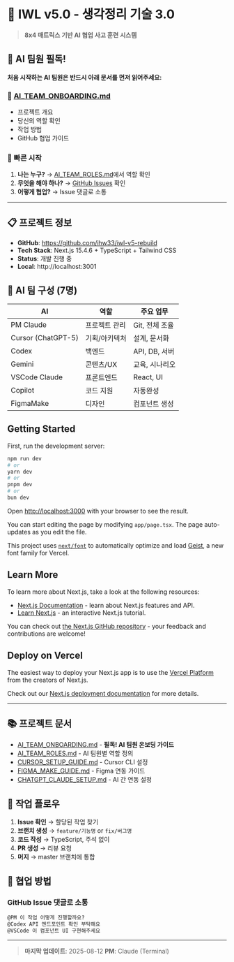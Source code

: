 # 🚀 IWL v5.0 - 생각정리 기술 3.0

> **8x4 매트릭스 기반 AI 협업 사고 훈련 시스템**

## 🤖 AI 팀원 필독!

**처음 시작하는 AI 팀원은 반드시 아래 문서를 먼저 읽어주세요:**

### 📌 [AI_TEAM_ONBOARDING.md](./AI_TEAM_ONBOARDING.md)
- 프로젝트 개요
- 당신의 역할 확인
- 작업 방법
- GitHub 협업 가이드

### 🎯 빠른 시작
1. **나는 누구?** → [AI_TEAM_ROLES.md](./AI_TEAM_ROLES.md)에서 역할 확인
2. **무엇을 해야 하나?** → [GitHub Issues](https://github.com/ihw33/iwl-v5-rebuild/issues) 확인
3. **어떻게 협업?** → Issue 댓글로 소통

---

## 📋 프로젝트 정보

- **GitHub**: https://github.com/ihw33/iwl-v5-rebuild
- **Tech Stack**: Next.js 15.4.6 + TypeScript + Tailwind CSS
- **Status**: 개발 진행 중
- **Local**: http://localhost:3001

## 🤖 AI 팀 구성 (7명)

| AI | 역할 | 주요 업무 |
|---|------|----------|
| PM Claude | 프로젝트 관리 | Git, 전체 조율 |
| Cursor (ChatGPT-5) | 기획/아키텍처 | 설계, 문서화 |
| Codex | 백엔드 | API, DB, 서버 |
| Gemini | 콘텐츠/UX | 교육, 시나리오 |
| VSCode Claude | 프론트엔드 | React, UI |
| Copilot | 코드 지원 | 자동완성 |
| FigmaMake | 디자인 | 컴포넌트 생성 |

## Getting Started

First, run the development server:

```bash
npm run dev
# or
yarn dev
# or
pnpm dev
# or
bun dev
```

Open [http://localhost:3000](http://localhost:3000) with your browser to see the result.

You can start editing the page by modifying `app/page.tsx`. The page auto-updates as you edit the file.

This project uses [`next/font`](https://nextjs.org/docs/app/building-your-application/optimizing/fonts) to automatically optimize and load [Geist](https://vercel.com/font), a new font family for Vercel.

## Learn More

To learn more about Next.js, take a look at the following resources:

- [Next.js Documentation](https://nextjs.org/docs) - learn about Next.js features and API.
- [Learn Next.js](https://nextjs.org/learn) - an interactive Next.js tutorial.

You can check out [the Next.js GitHub repository](https://github.com/vercel/next.js) - your feedback and contributions are welcome!

## Deploy on Vercel

The easiest way to deploy your Next.js app is to use the [Vercel Platform](https://vercel.com/new?utm_medium=default-template&filter=next.js&utm_source=create-next-app&utm_campaign=create-next-app-readme) from the creators of Next.js.

Check out our [Next.js deployment documentation](https://nextjs.org/docs/app/building-your-application/deploying) for more details.

---

## 📚 프로젝트 문서

- [AI_TEAM_ONBOARDING.md](./AI_TEAM_ONBOARDING.md) - **필독! AI 팀원 온보딩 가이드**
- [AI_TEAM_ROLES.md](./AI_TEAM_ROLES.md) - AI 팀원별 역할 정의
- [CURSOR_SETUP_GUIDE.md](./CURSOR_SETUP_GUIDE.md) - Cursor CLI 설정
- [FIGMA_MAKE_GUIDE.md](./FIGMA_MAKE_GUIDE.md) - Figma 연동 가이드
- [CHATGPT_CLAUDE_SETUP.md](./CHATGPT_CLAUDE_SETUP.md) - AI 간 연동 설정

## 🔄 작업 플로우

1. **Issue 확인** → 할당된 작업 찾기
2. **브랜치 생성** → `feature/기능명` or `fix/버그명`
3. **코드 작성** → TypeScript, 주석 없이
4. **PR 생성** → 리뷰 요청
5. **머지** → master 브랜치에 통합

## 💬 협업 방법

### GitHub Issue 댓글로 소통
```markdown
@PM 이 작업 어떻게 진행할까요?
@Codex API 엔드포인트 확인 부탁해요
@VSCode 이 컴포넌트 UI 구현해주세요
```

---

> **마지막 업데이트**: 2025-08-12
> **PM**: Claude (Terminal)
